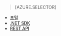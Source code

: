 ﻿> [AZURE.SELECTOR]
- [포털](/ko-kr/documentation/articles/media-services-manage-content#publish/)
- [.NET SDK](/ko-kr/documentation/articles/media-services-deliver-streaming-content/)
- [REST API](/ko-kr/documentation/articles/media-services-rest-deliver-streaming-content)

<!--HONumber=45--> 

